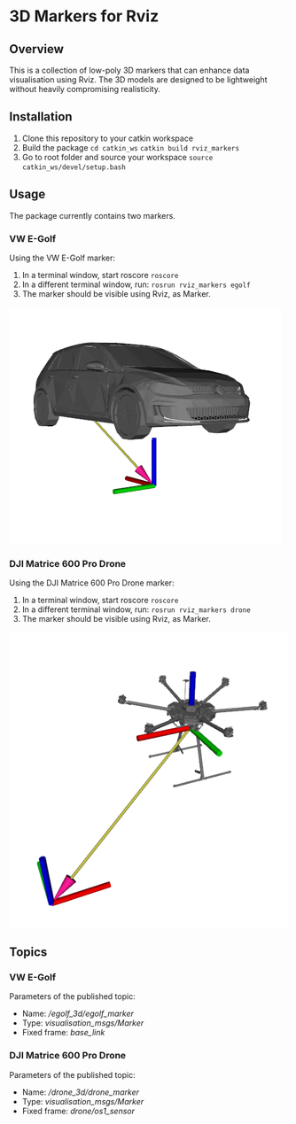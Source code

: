 # 3D Markers for Rviz

## Overview
This is a collection of low-poly 3D markers that can enhance data visualisation using Rviz. The 3D models are designed to be lightweight without heavily compromising realisticity.

## Installation

1. Clone this repository to your catkin workspace
2. Build the package
`cd catkin_ws`
`catkin build rviz_markers`
3. Go to root folder and source your workspace
`source catkin_ws/devel/setup.bash`

## Usage

The package currently contains two markers. 
### VW E-Golf
Using the VW E-Golf marker:
1. In a terminal window, start roscore
`roscore`
2. In a different terminal window, run:
`rosrun rviz_markers egolf`
3. The marker should be visible using Rviz, as Marker. 

![](img/egolf01.png)

### DJI Matrice 600 Pro Drone
Using the DJI Matrice 600 Pro Drone marker:
1. In a terminal window, start roscore
`roscore`
2. In a different terminal window, run:
`rosrun rviz_markers drone`
3. The marker should be visible using Rviz, as Marker. 

![](img/drone01.png)

## Topics
### VW E-Golf
Parameters of the published topic:
* Name: */egolf_3d/egolf_marker*
* Type: *visualisation_msgs/Marker*
* Fixed frame: *base_link*

### DJI Matrice 600 Pro Drone
Parameters of the published topic:
* Name: */drone_3d/drone_marker*
* Type: *visualisation_msgs/Marker*
* Fixed frame: *drone/os1_sensor*


